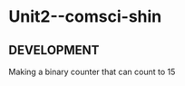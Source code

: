 # Unit2--comsci-shin

**DEVELOPMENT**
----------------
Making a binary counter that can count to 15
